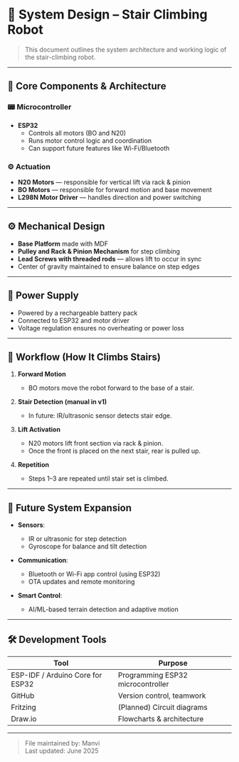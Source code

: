 # 🧠 System Design – Stair Climbing Robot

> This document outlines the system architecture and working logic of the stair-climbing robot.

---

## 🔧 Core Components & Architecture

### 📟 Microcontroller
- **ESP32**
  - Controls all motors (BO and N20)
  - Runs motor control logic and coordination
  - Can support future features like Wi-Fi/Bluetooth

### ⚙️ Actuation
- **N20 Motors** — responsible for vertical lift via rack & pinion
- **BO Motors** — responsible for forward motion and base movement
- **L298N Motor Driver** — handles direction and power switching

---

## ⚙️ Mechanical Design

- **Base Platform** made with MDF
- **Pulley and Rack & Pinion Mechanism** for step climbing
- **Lead Screws with threaded rods** — allows lift to occur in sync
- Center of gravity maintained to ensure balance on step edges

---

## 🔌 Power Supply

- Powered by a rechargeable battery pack
- Connected to ESP32 and motor driver
- Voltage regulation ensures no overheating or power loss

---

## 🔁 Workflow (How It Climbs Stairs)

1. **Forward Motion**
   - BO motors move the robot forward to the base of a stair.

2. **Stair Detection (manual in v1)**
   - In future: IR/ultrasonic sensor detects stair edge.

3. **Lift Activation**
   - N20 motors lift front section via rack & pinion.
   - Once the front is placed on the next stair, rear is pulled up.

4. **Repetition**
   - Steps 1–3 are repeated until stair set is climbed.

---

## 🔮 Future System Expansion

- **Sensors**:
  - IR or ultrasonic for step detection
  - Gyroscope for balance and tilt detection

- **Communication**:
  - Bluetooth or Wi-Fi app control (using ESP32)
  - OTA updates and remote monitoring

- **Smart Control**:
  - AI/ML-based terrain detection and adaptive motion

---

## 🛠️ Development Tools

| Tool        | Purpose                            |
|-------------|-------------------------------------|
| ESP-IDF / Arduino Core for ESP32 | Programming ESP32 microcontroller |
| GitHub      | Version control, teamwork           |
| Fritzing    | (Planned) Circuit diagrams          |
| Draw.io     | Flowcharts & architecture           |

---

> File maintained by: Manvi  
> Last updated: June 2025









